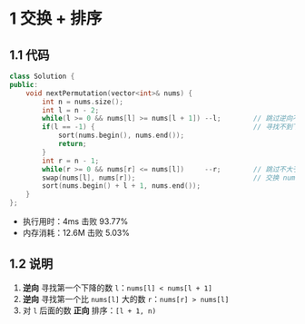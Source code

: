# 1 交换 + 排序
## 1.1 代码
```C++
class Solution {
public:
    void nextPermutation(vector<int>& nums) {
        int n = nums.size();
        int l = n - 2;
        while(l >= 0 && nums[l] >= nums[l + 1]) --l;        // 跳过逆向不下降，指向第一个下降的数 nums[l] < nums[l + 1]
        if(l == -1) {                                       // 寻找不到下降
            sort(nums.begin(), nums.end());
            return;
        }
        int r = n - 1;
        while(r >= 0 && nums[r] <= nums[l])     --r;        // 跳过不大于 nums[l] 的数，r 指向逆向第一个大于 num[l] 的数
        swap(nums[l], nums[r]);                             // 交换 nums[l], nums[r]
        sort(nums.begin() + l + 1, nums.end());
    }
};
```
+ 执行用时：4ms         击败 93.77%
+ 内存消耗：12.6M       击败 5.03%
## 1.2 说明
1) **逆向** 寻找第一个下降的数 `l`：`nums[l] < nums[l + 1]`
2) **逆向** 寻找第一个比 `nums[l]` 大的数 `r`：`nums[r] > nums[l]`
3) 对 `l` 后面的数 **正向** 排序：`[l + 1, n)`